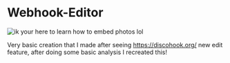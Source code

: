 # Webhook-Editor

![ik your here to learn how to embed photos lol](https://i.imgur.com/3dWjObz.png)


Very basic creation that I made after seeing https://discohook.org/ new edit feature, after doing some basic analysis I recreated this!
